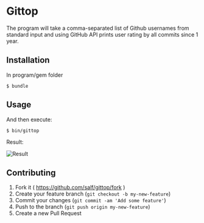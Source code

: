 # Gittop

The program will take a comma-separated list of Github usernames from standard input and using GitHub API prints user rating by all commits since 1 year.

## Installation

In program/gem folder

    $ bundle

## Usage

And then execute:

    $ bin/gittop

Result:

![Result](https://dl.dropboxusercontent.com/u/2759137/gittop.png "Result screenshot")

## Contributing

1. Fork it ( https://github.com/salf/gittop/fork )
2. Create your feature branch (`git checkout -b my-new-feature`)
3. Commit your changes (`git commit -am 'Add some feature'`)
4. Push to the branch (`git push origin my-new-feature`)
5. Create a new Pull Request
